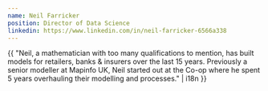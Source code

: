 ```yaml
---
name: Neil Farricker
position: Director of Data Science
linkedin: https://www.linkedin.com/in/neil-farricker-6566a338
---
```


{{ "Neil, a mathematician with too many qualifications to mention, has built models for retailers, banks & insurers over the last 15 years. Previously a senior modeller at Mapinfo UK, Neil started out at the Co-op where he spent 5 years overhauling their modelling and processes." | i18n }}
